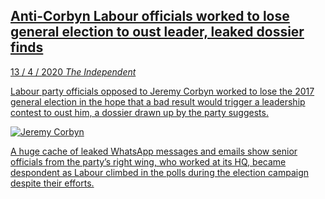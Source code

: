 <a class='link' href='https://archive.vn/YZxXw'>
<article>

## Anti-Corbyn Labour officials worked to lose general election to oust leader, leaked dossier finds

<time datetime=2020-04-13>13 / 4 / 2020</time>
_The Independent_

Labour party officials opposed to Jeremy Corbyn worked to lose the 2017 general
election in the hope that a bad result would trigger a leadership contest to
oust him, a dossier drawn up by the party suggests.

![](corybn.jpg 'Jeremy Corbyn')

A huge cache of leaked WhatsApp messages and emails show senior officials from
the party’s right wing, who worked at its HQ, became despondent as Labour
climbed in the polls during the election campaign despite their efforts.

</article>
</a>
